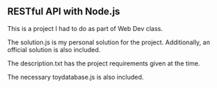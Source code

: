 ## RESTful API with Node.js

This is a project I had to do as part of Web Dev class.

The solution.js is my personal solution for the project. Additionally, an official solution is also included.

The description.txt has the project requirements given at the time.

The necessary toydatabase.js is also included.